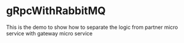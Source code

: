 # gRpcWithRabbitMQ
This is the demo to show how to separate the logic from partner micro service with gateway micro service
